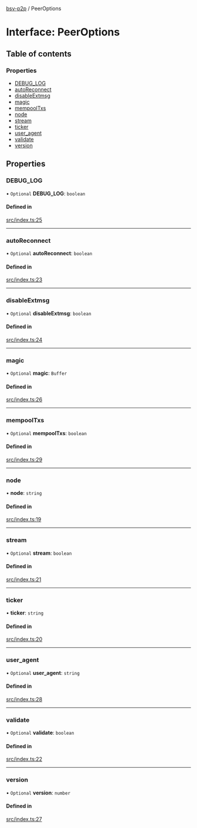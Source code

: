 [bsv-p2p](../README.md) / PeerOptions

# Interface: PeerOptions

## Table of contents

### Properties

- [DEBUG_LOG](PeerOptions.md#debug_log)
- [autoReconnect](PeerOptions.md#autoreconnect)
- [disableExtmsg](PeerOptions.md#disableextmsg)
- [magic](PeerOptions.md#magic)
- [mempoolTxs](PeerOptions.md#mempooltxs)
- [node](PeerOptions.md#node)
- [stream](PeerOptions.md#stream)
- [ticker](PeerOptions.md#ticker)
- [user_agent](PeerOptions.md#user_agent)
- [validate](PeerOptions.md#validate)
- [version](PeerOptions.md#version)

## Properties

### DEBUG_LOG

• `Optional` **DEBUG_LOG**: `boolean`

#### Defined in

[src/index.ts:25](https://github.com/kevinejohn/bsv-p2p/blob/master/src/index.ts#L25)

---

### autoReconnect

• `Optional` **autoReconnect**: `boolean`

#### Defined in

[src/index.ts:23](https://github.com/kevinejohn/bsv-p2p/blob/master/src/index.ts#L23)

---

### disableExtmsg

• `Optional` **disableExtmsg**: `boolean`

#### Defined in

[src/index.ts:24](https://github.com/kevinejohn/bsv-p2p/blob/master/src/index.ts#L24)

---

### magic

• `Optional` **magic**: `Buffer`

#### Defined in

[src/index.ts:26](https://github.com/kevinejohn/bsv-p2p/blob/master/src/index.ts#L26)

---

### mempoolTxs

• `Optional` **mempoolTxs**: `boolean`

#### Defined in

[src/index.ts:29](https://github.com/kevinejohn/bsv-p2p/blob/master/src/index.ts#L29)

---

### node

• **node**: `string`

#### Defined in

[src/index.ts:19](https://github.com/kevinejohn/bsv-p2p/blob/master/src/index.ts#L19)

---

### stream

• `Optional` **stream**: `boolean`

#### Defined in

[src/index.ts:21](https://github.com/kevinejohn/bsv-p2p/blob/master/src/index.ts#L21)

---

### ticker

• **ticker**: `string`

#### Defined in

[src/index.ts:20](https://github.com/kevinejohn/bsv-p2p/blob/master/src/index.ts#L20)

---

### user_agent

• `Optional` **user_agent**: `string`

#### Defined in

[src/index.ts:28](https://github.com/kevinejohn/bsv-p2p/blob/master/src/index.ts#L28)

---

### validate

• `Optional` **validate**: `boolean`

#### Defined in

[src/index.ts:22](https://github.com/kevinejohn/bsv-p2p/blob/master/src/index.ts#L22)

---

### version

• `Optional` **version**: `number`

#### Defined in

[src/index.ts:27](https://github.com/kevinejohn/bsv-p2p/blob/master/src/index.ts#L27)
